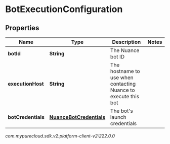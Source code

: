 # BotExecutionConfiguration


## Properties

| Name | Type | Description | Notes |
| ------------ | ------------- | ------------- | ------------- |
| **botId** | **String** | The Nuance bot ID |  |
| **executionHost** | **String** | The hostname to use when contacting Nuance to execute this bot |  |
| **botCredentials** | [**NuanceBotCredentials**](NuanceBotCredentials) | The bot's launch credentials |  |




_com.mypurecloud.sdk.v2:platform-client-v2:222.0.0_
